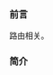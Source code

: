 <!--
 * @Author: your name
 * @Date: 2020-06-09 14:18:24
 * @LastEditTime: 2020-06-09 14:30:50
 * @LastEditors: Please set LastEditors
 * @Description: In User Settings Edit
 * @FilePath: \git_articles\articles\框架\yii2\activeRecord.md
--> 
### 前言

路由相关。

### 简介
